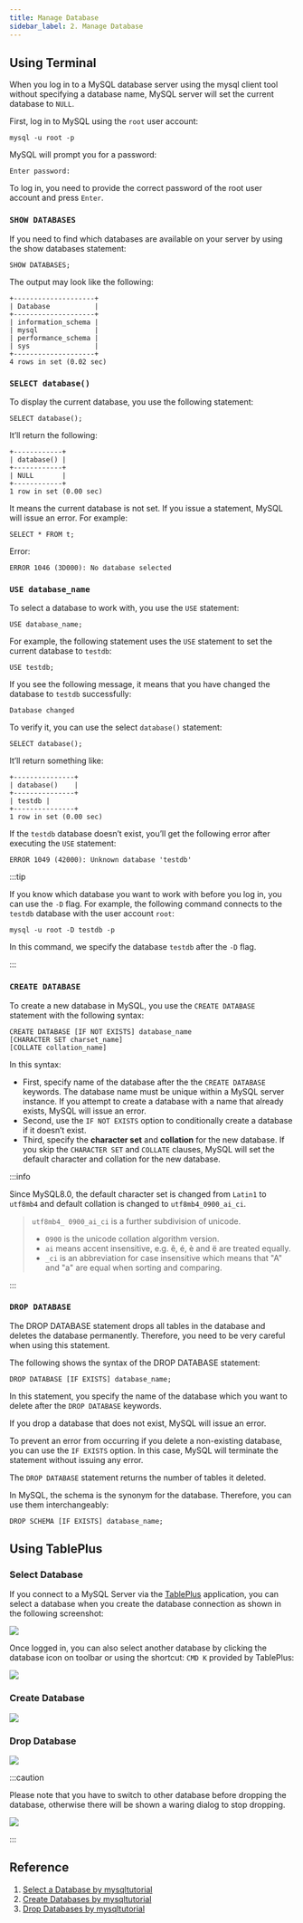 ```yaml
---
title: Manage Database
sidebar_label: 2. Manage Database
---
```


## Using Terminal

When you log in to a MySQL database server using the mysql client tool without specifying a database name, MySQL server will set the current database to `NULL`.

First, log in to MySQL using the `root` user account:

```shell
mysql -u root -p
```

MySQL will prompt you for a password:

```shell
Enter password:
```

To log in, you need to provide the correct password of the root user account and press `Enter`.

### `SHOW DATABASES`

If you need to find which databases are available on your server by using the show databases statement:

```shell
SHOW DATABASES;
```

The output may look like the following:

```shell
+--------------------+
| Database           |
+--------------------+
| information_schema |
| mysql              |
| performance_schema |
| sys                |
+--------------------+
4 rows in set (0.02 sec)
```

### `SELECT database()`

To display the current database, you use the following statement:

```shell
SELECT database();
```

It’ll return the following:

```shell
+------------+
| database() |
+------------+
| NULL       |
+------------+
1 row in set (0.00 sec)
```

It means the current database is not set. If you issue a statement, MySQL will issue an error. For example:

```shell
SELECT * FROM t;
```

Error:

```shell
ERROR 1046 (3D000): No database selected
```

### `USE database_name`

To select a database to work with, you use the `USE` statement:

```shell
USE database_name;
```

For example, the following statement uses the `USE` statement to set the current database to `testdb`:

```shell
USE testdb;
```

If you see the following message, it means that you have changed the database to `testdb` successfully:

```shell
Database changed
```

To verify it, you can use the select `database()` statement:

```shell
SELECT database();
```

It’ll return something like:

```shell
+---------------+
| database()    |
+---------------+
| testdb |
+---------------+
1 row in set (0.00 sec)
```

If the `testdb` database doesn’t exist, you’ll get the following error after executing the `USE` statement:

```shell
ERROR 1049 (42000): Unknown database 'testdb'
```

:::tip

If you know which database you want to work with before you log in, you can use the `-D` flag. For example, the following command connects to the `testdb` database with the user account `root`:

```shell
mysql -u root -D testdb -p
```

In this command, we specify the database `testdb` after the `-D` flag.

:::

### `CREATE DATABASE`

To create a new database in MySQL, you use the `CREATE DATABASE` statement with the following syntax:

```shell
CREATE DATABASE [IF NOT EXISTS] database_name
[CHARACTER SET charset_name]
[COLLATE collation_name]
```

In this syntax:

- First, specify name of the database after the the `CREATE DATABASE` keywords. The database name must be unique within a MySQL server instance. If you attempt to create a database with a name that already exists, MySQL will issue an error.
- Second, use the `IF NOT EXISTS` option to conditionally create a database if it doesn’t exist.
- Third, specify the **character set** and **collation** for the new database. If you skip the `CHARACTER SET` and `COLLATE` clauses, MySQL will set the default character and collation for the new database.

:::info

Since MySQL8.0, the default character set is changed from `Latin1` to `utf8mb4` and default collation is changed to `utf8mb4_0900_ai_ci`.

> `utf8mb4_ 0900_ai_ci` is a further subdivision of unicode.
>
> - `0900` is the unicode collation algorithm version.
> - `ai` means accent insensitive, e.g. ê, é, è and ë are treated equally.
> - `_ci` is an abbreviation for case insensitive which means that "A" and "a" are equal when sorting and comparing.

:::

### `DROP DATABASE`

The DROP DATABASE statement drops all tables in the database and deletes the database permanently. Therefore, you need to be very careful when using this statement.

The following shows the syntax of the DROP DATABASE statement:

```shell
DROP DATABASE [IF EXISTS] database_name;
```

In this statement, you specify the name of the database which you want to delete after the `DROP DATABASE` keywords.

If you drop a database that does not exist, MySQL will issue an error.

To prevent an error from occurring if you delete a non-existing database, you can use the `IF EXISTS` option. In this case, MySQL will terminate the statement without issuing any error.

The `DROP DATABASE` statement returns the number of tables it deleted.

In MySQL, the schema is the synonym for the database. Therefore, you can use them interchangeably:

```shell
DROP SCHEMA [IF EXISTS] database_name;
```

## Using TablePlus

### Select Database

If you connect to a MySQL Server via the [TablePlus](https://tableplus.com/) application, you can select a database when you create the database connection as shown in the following screenshot:

<Img w="500" src='https://cosmos-x.oss-cn-hangzhou.aliyuncs.com/aDQMkD.png' />

Once logged in, you can also select another database by clicking the database icon on toolbar or using the shortcut: `CMD K` provided by TablePlus:

<Img src='https://cosmos-x.oss-cn-hangzhou.aliyuncs.com/Qskhwl.png' />

### Create Database

<Img src='https://cosmos-x.oss-cn-hangzhou.aliyuncs.com/dVc6eH.png' />

### Drop Database

<Img src='https://cosmos-x.oss-cn-hangzhou.aliyuncs.com/hfruF4.png' />

:::caution

Please note that you have to switch to other database before dropping the database, otherwise there will be shown a waring dialog to stop dropping.

<Img w="300" src='https://cosmos-x.oss-cn-hangzhou.aliyuncs.com/hYde4T.png' />

:::

## Reference

1. [Select a Database by mysqltutorial](https://www.mysqltutorial.org/mysql-select-database/)
2. [Create Databases by mysqltutorial](https://www.mysqltutorial.org/mysql-create-database/)
3. [Drop Databases by mysqltutorial](https://www.mysqltutorial.org/mysql-select-database/)
